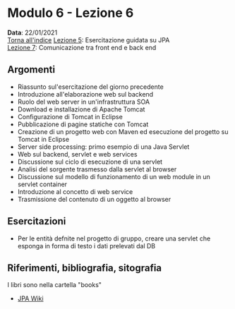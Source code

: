 # Modulo 6 - Lezione 6

__Data__: 22/01/2021  
[Torna all'indice](/README.md)
[Lezione 5](/modulo-06/lezione-5.md): Esercitazione guidata su JPA  
[Lezione 7](/modulo-06/lezione-7.md): Comunicazione tra front end e back end  

## Argomenti

- Riassunto sul'esercitazione del giorno precedente
- Introduzione all'elaborazione web sul backend
- Ruolo del web server in un'infrastruttura SOA
- Download e installazione di Apache Tomcat
- Configurazione di Tomcat in Eclipse
- Pubblicazione di pagine statiche con Tomcat
- Creazione di un progetto web con Maven ed esecuzione del progetto su Tomcat in Eclipse
- Server side processing: primo esempio di una Java Servlet
- Web sul backend, servlet e web services
- Discussione sul ciclo di esecuzione di una servlet
- Analisi del sorgente trasmesso dalla servlet al browser
- Discussione sul modello di funzionamento di un web module in un servlet container
- Introduzione al concetto di web service
- Trasmissione del contenuto di un oggetto al browser

## Esercitazioni

- Per le entità defnite nel progetto di gruppo, creare una servlet che esponga in forma di testo i dati prelevati dal DB

## Riferimenti, bibliografia, sitografia

I libri sono nella cartella "books"

- [JPA Wiki](https://en.wikibooks.org/wiki/Java_Persistence)

